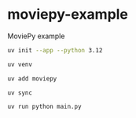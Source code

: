# moviepy-example
MoviePy example

```bash
uv init --app --python 3.12
```

```bash
uv venv
```

```bash
uv add moviepy
```

```bash
uv sync
```

```bash
uv run python main.py
```

